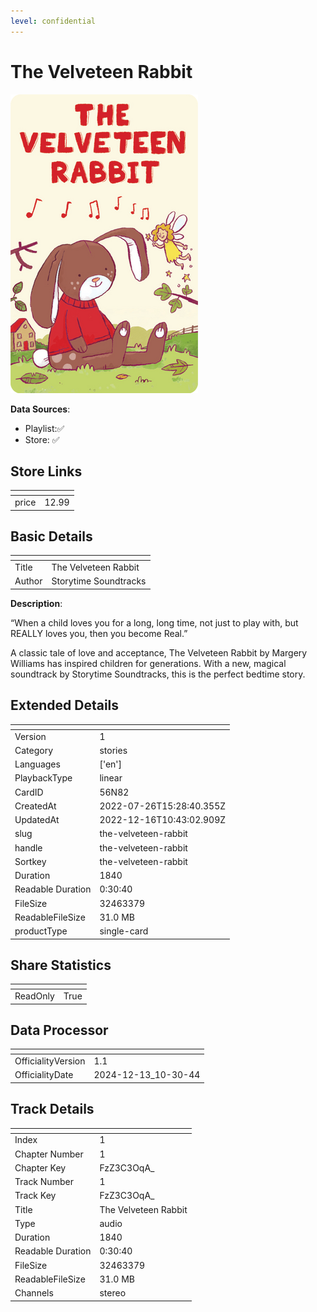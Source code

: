 ```yaml
---
level: confidential
---
```

# The Velveteen Rabbit

![card_[56N82].png](../../img/cards/card_[56N82].png)

**Data Sources**: 

- Playlist:✅
- Store: ✅


## Store Links

| <!-- --> | <!-- --> |
| - | - |
| price | 12.99 |


## Basic Details

| <!-- --> | <!-- --> |
| - | - |
| Title | The Velveteen Rabbit |
| Author | Storytime Soundtracks |

**Description**:

“When a child loves you for a long, long time, not just to play with, but REALLY loves you, then you become Real.” 

 A classic tale of love and acceptance, The Velveteen Rabbit by Margery Williams has inspired children for generations. With a new, magical soundtrack by Storytime Soundtracks, this is the perfect bedtime story.


## Extended Details

| <!-- --> | <!-- --> |
| - | - |
| Version | 1 |
| Category | stories |
| Languages | ['en'] |
| PlaybackType | linear |
| CardID | 56N82 |
| CreatedAt | 2022-07-26T15:28:40.355Z |
| UpdatedAt | 2022-12-16T10:43:02.909Z |
| slug | the-velveteen-rabbit |
| handle | the-velveteen-rabbit |
| Sortkey | the-velveteen-rabbit |
| Duration | 1840 |
| Readable Duration | 0:30:40 |
| FileSize | 32463379 |
| ReadableFileSize | 31.0 MB |
| productType | single-card |


## Share Statistics

| <!-- --> | <!-- --> |
| - | - |
| ReadOnly | True |


## Data Processor

| <!-- --> | <!-- --> |
| - | - |
| OfficialityVersion | 1.1
| OfficialityDate | 2024-12-13_10-30-44


## Track Details

| <!-- --> | <!-- --> |
| - | - |
| Index | 1 |
| Chapter Number | 1 |
| Chapter Key | FzZ3C3OqA_ |
| Track Number | 1 |
| Track Key | FzZ3C3OqA_ |
| Title | The Velveteen Rabbit  |
| Type | audio |
| Duration | 1840 |
| Readable Duration | 0:30:40 |
| FileSize | 32463379 |
| ReadableFileSize | 31.0 MB |
| Channels | stereo |

